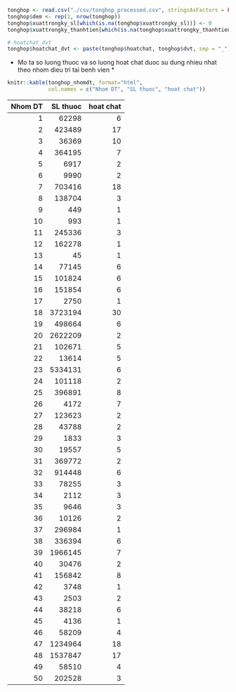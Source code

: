 ``` r
tonghop <- read.csv("./csv/tonghop_processed.csv", stringsAsFactors = FALSE)
tonghop$dem <- rep(1, nrow(tonghop))
tonghop$xuattrongky_sl[which(is.na(tonghop$xuattrongky_sl))] <- 0
tonghop$xuattrongky_thanhtien[which(is.na(tonghop$xuattrongky_thanhtien))] <- 0

# hoatchat_dvt
tonghop$hoatchat_dvt <- paste(tonghop$hoatchat, tonghop$dvt, sep = "_")
```

-   Mo ta so luong thuoc va so luong hoat chat duoc su dung nhieu nhat theo nhom dieu tri tai benh vien \*

``` r
knitr::kable(tonghop_nhomdt, format="html", 
             col.names = c("Nhom DT", "SL thuoc", "hoat chat"))
```

<table>
<thead>
<tr>
<th style="text-align:right;">
Nhom DT
</th>
<th style="text-align:right;">
SL thuoc
</th>
<th style="text-align:right;">
hoat chat
</th>
</tr>
</thead>
<tbody>
<tr>
<td style="text-align:right;">
1
</td>
<td style="text-align:right;">
62298
</td>
<td style="text-align:right;">
6
</td>
</tr>
<tr>
<td style="text-align:right;">
2
</td>
<td style="text-align:right;">
423489
</td>
<td style="text-align:right;">
17
</td>
</tr>
<tr>
<td style="text-align:right;">
3
</td>
<td style="text-align:right;">
36369
</td>
<td style="text-align:right;">
10
</td>
</tr>
<tr>
<td style="text-align:right;">
4
</td>
<td style="text-align:right;">
364195
</td>
<td style="text-align:right;">
7
</td>
</tr>
<tr>
<td style="text-align:right;">
5
</td>
<td style="text-align:right;">
6917
</td>
<td style="text-align:right;">
2
</td>
</tr>
<tr>
<td style="text-align:right;">
6
</td>
<td style="text-align:right;">
9990
</td>
<td style="text-align:right;">
2
</td>
</tr>
<tr>
<td style="text-align:right;">
7
</td>
<td style="text-align:right;">
703416
</td>
<td style="text-align:right;">
18
</td>
</tr>
<tr>
<td style="text-align:right;">
8
</td>
<td style="text-align:right;">
138704
</td>
<td style="text-align:right;">
3
</td>
</tr>
<tr>
<td style="text-align:right;">
9
</td>
<td style="text-align:right;">
449
</td>
<td style="text-align:right;">
1
</td>
</tr>
<tr>
<td style="text-align:right;">
10
</td>
<td style="text-align:right;">
993
</td>
<td style="text-align:right;">
1
</td>
</tr>
<tr>
<td style="text-align:right;">
11
</td>
<td style="text-align:right;">
245336
</td>
<td style="text-align:right;">
3
</td>
</tr>
<tr>
<td style="text-align:right;">
12
</td>
<td style="text-align:right;">
162278
</td>
<td style="text-align:right;">
1
</td>
</tr>
<tr>
<td style="text-align:right;">
13
</td>
<td style="text-align:right;">
45
</td>
<td style="text-align:right;">
1
</td>
</tr>
<tr>
<td style="text-align:right;">
14
</td>
<td style="text-align:right;">
77145
</td>
<td style="text-align:right;">
6
</td>
</tr>
<tr>
<td style="text-align:right;">
15
</td>
<td style="text-align:right;">
101824
</td>
<td style="text-align:right;">
6
</td>
</tr>
<tr>
<td style="text-align:right;">
16
</td>
<td style="text-align:right;">
151854
</td>
<td style="text-align:right;">
6
</td>
</tr>
<tr>
<td style="text-align:right;">
17
</td>
<td style="text-align:right;">
2750
</td>
<td style="text-align:right;">
1
</td>
</tr>
<tr>
<td style="text-align:right;">
18
</td>
<td style="text-align:right;">
3723194
</td>
<td style="text-align:right;">
30
</td>
</tr>
<tr>
<td style="text-align:right;">
19
</td>
<td style="text-align:right;">
498664
</td>
<td style="text-align:right;">
6
</td>
</tr>
<tr>
<td style="text-align:right;">
20
</td>
<td style="text-align:right;">
2622209
</td>
<td style="text-align:right;">
2
</td>
</tr>
<tr>
<td style="text-align:right;">
21
</td>
<td style="text-align:right;">
102671
</td>
<td style="text-align:right;">
5
</td>
</tr>
<tr>
<td style="text-align:right;">
22
</td>
<td style="text-align:right;">
13614
</td>
<td style="text-align:right;">
5
</td>
</tr>
<tr>
<td style="text-align:right;">
23
</td>
<td style="text-align:right;">
5334131
</td>
<td style="text-align:right;">
6
</td>
</tr>
<tr>
<td style="text-align:right;">
24
</td>
<td style="text-align:right;">
101118
</td>
<td style="text-align:right;">
2
</td>
</tr>
<tr>
<td style="text-align:right;">
25
</td>
<td style="text-align:right;">
396891
</td>
<td style="text-align:right;">
8
</td>
</tr>
<tr>
<td style="text-align:right;">
26
</td>
<td style="text-align:right;">
4172
</td>
<td style="text-align:right;">
7
</td>
</tr>
<tr>
<td style="text-align:right;">
27
</td>
<td style="text-align:right;">
123623
</td>
<td style="text-align:right;">
2
</td>
</tr>
<tr>
<td style="text-align:right;">
28
</td>
<td style="text-align:right;">
43788
</td>
<td style="text-align:right;">
2
</td>
</tr>
<tr>
<td style="text-align:right;">
29
</td>
<td style="text-align:right;">
1833
</td>
<td style="text-align:right;">
3
</td>
</tr>
<tr>
<td style="text-align:right;">
30
</td>
<td style="text-align:right;">
19557
</td>
<td style="text-align:right;">
5
</td>
</tr>
<tr>
<td style="text-align:right;">
31
</td>
<td style="text-align:right;">
369772
</td>
<td style="text-align:right;">
2
</td>
</tr>
<tr>
<td style="text-align:right;">
32
</td>
<td style="text-align:right;">
914448
</td>
<td style="text-align:right;">
6
</td>
</tr>
<tr>
<td style="text-align:right;">
33
</td>
<td style="text-align:right;">
78255
</td>
<td style="text-align:right;">
3
</td>
</tr>
<tr>
<td style="text-align:right;">
34
</td>
<td style="text-align:right;">
2112
</td>
<td style="text-align:right;">
3
</td>
</tr>
<tr>
<td style="text-align:right;">
35
</td>
<td style="text-align:right;">
9646
</td>
<td style="text-align:right;">
3
</td>
</tr>
<tr>
<td style="text-align:right;">
36
</td>
<td style="text-align:right;">
10126
</td>
<td style="text-align:right;">
2
</td>
</tr>
<tr>
<td style="text-align:right;">
37
</td>
<td style="text-align:right;">
296984
</td>
<td style="text-align:right;">
1
</td>
</tr>
<tr>
<td style="text-align:right;">
38
</td>
<td style="text-align:right;">
336394
</td>
<td style="text-align:right;">
6
</td>
</tr>
<tr>
<td style="text-align:right;">
39
</td>
<td style="text-align:right;">
1966145
</td>
<td style="text-align:right;">
7
</td>
</tr>
<tr>
<td style="text-align:right;">
40
</td>
<td style="text-align:right;">
30476
</td>
<td style="text-align:right;">
2
</td>
</tr>
<tr>
<td style="text-align:right;">
41
</td>
<td style="text-align:right;">
156842
</td>
<td style="text-align:right;">
8
</td>
</tr>
<tr>
<td style="text-align:right;">
42
</td>
<td style="text-align:right;">
3748
</td>
<td style="text-align:right;">
1
</td>
</tr>
<tr>
<td style="text-align:right;">
43
</td>
<td style="text-align:right;">
2503
</td>
<td style="text-align:right;">
2
</td>
</tr>
<tr>
<td style="text-align:right;">
44
</td>
<td style="text-align:right;">
38218
</td>
<td style="text-align:right;">
6
</td>
</tr>
<tr>
<td style="text-align:right;">
45
</td>
<td style="text-align:right;">
4136
</td>
<td style="text-align:right;">
1
</td>
</tr>
<tr>
<td style="text-align:right;">
46
</td>
<td style="text-align:right;">
58209
</td>
<td style="text-align:right;">
4
</td>
</tr>
<tr>
<td style="text-align:right;">
47
</td>
<td style="text-align:right;">
1234964
</td>
<td style="text-align:right;">
18
</td>
</tr>
<tr>
<td style="text-align:right;">
48
</td>
<td style="text-align:right;">
1537847
</td>
<td style="text-align:right;">
17
</td>
</tr>
<tr>
<td style="text-align:right;">
49
</td>
<td style="text-align:right;">
58510
</td>
<td style="text-align:right;">
4
</td>
</tr>
<tr>
<td style="text-align:right;">
50
</td>
<td style="text-align:right;">
202528
</td>
<td style="text-align:right;">
3
</td>
</tr>
</tbody>
</table>
